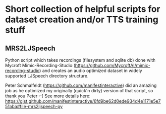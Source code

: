 # Short collection of helpful scripts for dataset creation and/or TTS training stuff

## MRS2LJSpeech
Python script which takes recordings (filesystem and sqlite db) done with Mycroft Mimic-Recording-Studio (https://github.com/MycroftAI/mimic-recording-studio) and creates an audio optimized dataset in widely supported LJSpeech directory structure.

Peter Schmalfeldt (https://github.com/manifestinteractive) did an amazing job as he optimized my originally (quick'n dirty) version of that script, so thank you Peter :-)
See more details here: https://gist.github.com/manifestinteractive/6fd9be62d0ede934d4e1171e5e751aba#file-mrs2ljspeech-py